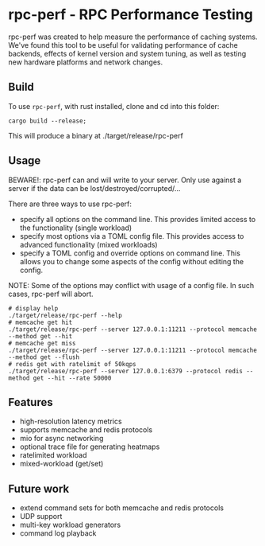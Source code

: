 # rpc-perf - RPC Performance Testing

rpc-perf was created to help measure the performance of caching systems. We've found this tool to be useful for validating performance of cache backends, effects of kernel version and system tuning, as well as testing new hardware platforms and network changes.

## Build

To use `rpc-perf`, with rust installed, clone and cd into this folder:

```shell
cargo build --release;
```

This will produce a binary at ./target/release/rpc-perf

## Usage

BEWARE!: rpc-perf can and will write to your server. Only use against a server if the data can be lost/destroyed/corrupted/...

There are three ways to use rpc-perf:
* specify all options on the command line. This provides limited access to the functionality (single workload)
* specify most options via a TOML config file. This provides access to advanced functionality (mixed workloads)
* specify a TOML config and override options on command line. This allows you to change some aspects of the config without editing the config.

NOTE: Some of the options may conflict with usage of a config file. In such cases, rpc-perf will abort.


```shell
# display help
./target/release/rpc-perf --help
# memcache get hit
./target/release/rpc-perf --server 127.0.0.1:11211 --protocol memcache --method get --hit
# memcache get miss
./target/release/rpc-perf --server 127.0.0.1:11211 --protocol memcache --method get --flush
# redis get with ratelimit of 50kqps
./target/release/rpc-perf --server 127.0.0.1:6379 --protocol redis --method get --hit --rate 50000
```

## Features

* high-resolution latency metrics
* supports memcache and redis protocols
* mio for async networking
* optional trace file for generating heatmaps
* ratelimited workload
* mixed-workload (get/set)

## Future work

* extend command sets for both memcache and redis protocols
* UDP support
* multi-key workload generators
* command log playback
